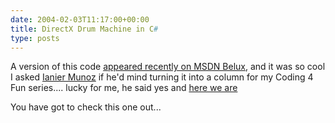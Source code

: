 ```yaml
---
date: 2004-02-03T11:17:00+00:00
title: DirectX Drum Machine in C#
type: posts
---
```

A version of this code [appeared recently on MSDN Belux](https://www.vsdotnet.be/blogs/tommer/PermaLink,guid,1db61484-53ca-47cf-98b9-83a7417100a4.aspx), and it was so cool I asked [Ianier Munoz](https://www.chronotron.com/) if he'd mind turning it into a column for my Coding 4 Fun series.... lucky for me, he said yes and [here we are](https://msdn.microsoft.com/vbasic/using/columns/code4fun/default.aspx?pull=/library/en-us/dncodefun/html/code4fun02032004.asp)

You have got to check this one out...

